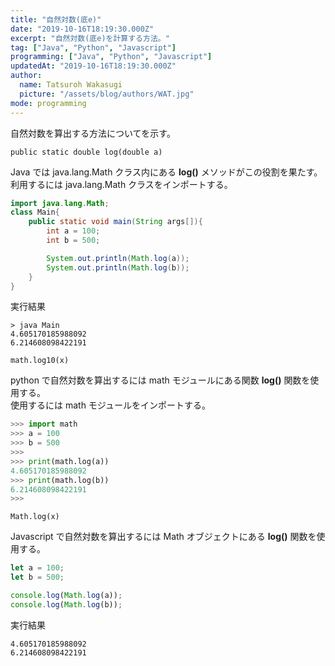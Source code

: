 ```yaml
---
title: "自然対数(底e)"
date: "2019-10-16T18:19:30.000Z"
excerpt: "自然対数(底e)を計算する方法。"
tag: ["Java", "Python", "Javascript"]
programming: ["Java", "Python", "Javascript"]
updatedAt: "2019-10-16T18:19:30.000Z"
author:
  name: Tatsuroh Wakasugi
  picture: "/assets/blog/authors/WAT.jpg"
mode: programming
---
```


自然対数を算出する方法についてを示す。

<div class="note_content_by_programming_language" id="note_content_Java">

`public static double log(double a)`

Java では java.lang.Math クラス内にある **log()** メソッドがこの役割を果たす。  
利用するには java.lang.Math クラスをインポートする。

```java
import java.lang.Math;
class Main{
    public static void main(String args[]){
        int a = 100;
        int b = 500;

        System.out.println(Math.log(a));
        System.out.println(Math.log(b));
    }
}
```

実行結果

```
> java Main
4.605170185988092
6.214608098422191
```

</div>
<div class="note_content_by_programming_language" id="note_content_Python">

`math.log10(x)`

python で自然対数を算出するには math モジュールにある関数 **log()** 関数を使用する。  
使用するには math モジュールをインポートする。

```python
>>> import math
>>> a = 100
>>> b = 500
>>>
>>> print(math.log(a))
4.605170185988092
>>> print(math.log(b))
6.214608098422191
>>>
```

</div>
<div class="note_content_by_programming_language" id="note_content_Javascript">

`Math.log(x)`

Javascript で自然対数を算出するには Math オブジェクトにある **log()** 関数を使用する。

```javascript
let a = 100;
let b = 500;

console.log(Math.log(a));
console.log(Math.log(b));
```

実行結果

```
4.605170185988092
6.214608098422191
```

</div>
